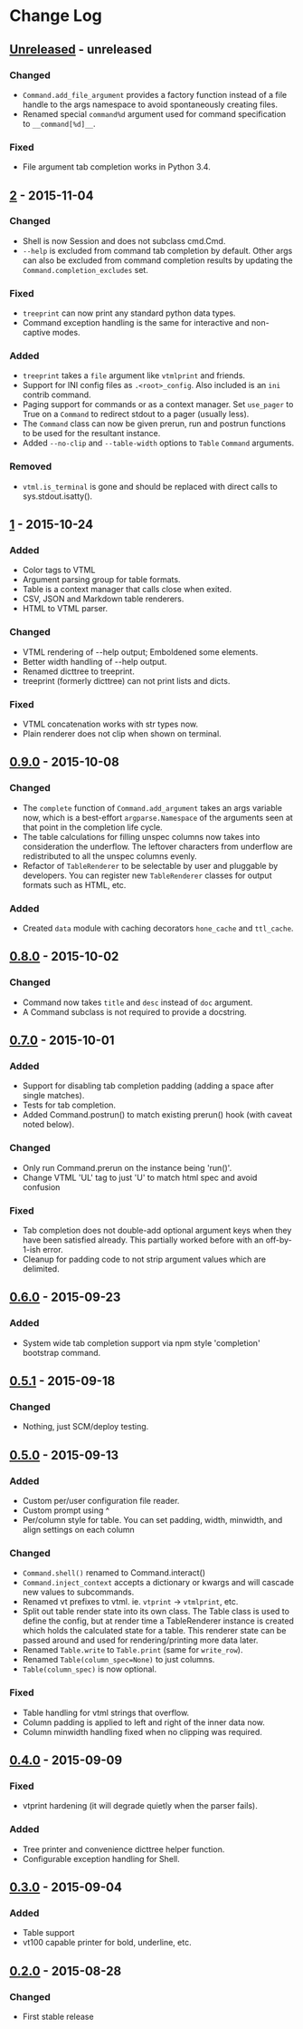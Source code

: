 # Change Log


## [Unreleased] - unreleased
### Changed
- `Command.add_file_argument` provides a factory function instead of a file
  handle to the args namespace to avoid spontaneously creating files.
- Renamed special `command%d` argument used for command specification to
  `__command[%d]__`.

### Fixed
- File argument tab completion works in Python 3.4.


## [2] - 2015-11-04
### Changed
- Shell is now Session and does not subclass cmd.Cmd.
- `--help` is excluded from command tab completion by default.  Other args
  can also be excluded from command completion results by updating the
  `Command.completion_excludes` set. 

### Fixed
- `treeprint` can now print any standard python data types.
- Command exception handling is the same for interactive and non-captive
  modes.

### Added
- `treeprint` takes a `file` argument like `vtmlprint` and friends.
- Support for INI config files as `.<root>_config`. Also included is an
  `ini` contrib command.
- Paging support for commands or as a context manager.  Set `use_pager` to
  True on a `Command` to redirect stdout to a pager (usually less).
- The `Command` class can now be given prerun, run and postrun functions to
  be used for the resultant instance.
- Added `--no-clip` and `--table-width` options to `Table` `Command`
  arguments.

### Removed
- `vtml.is_terminal` is gone and should be replaced with direct calls to
  sys.stdout.isatty().


## [1] - 2015-10-24
### Added
- Color tags to VTML
- Argument parsing group for table formats.
- Table is a context manager that calls close when exited.
- CSV, JSON and Markdown table renderers.
- HTML to VTML parser.

### Changed
- VTML rendering of --help output;  Emboldened some elements.
- Better width handling of --help output.
- Renamed dicttree to treeprint.
- treeprint (formerly dicttree) can not print lists and dicts.

### Fixed
- VTML concatenation works with str types now.
- Plain renderer does not clip when shown on terminal.


## [0.9.0] - 2015-10-08
### Changed
- The `complete` function of `Command.add_argument` takes an args
  variable now, which is a best-effort `argparse.Namespace` of the
  arguments seen at that point in the completion life cycle.
- The table calculations for filling unspec columns now takes into
  consideration the underflow.  The leftover characters from underflow
  are redistributed to all the unspec columns evenly.
- Refactor of `TableRenderer` to be selectable by user and pluggable by
  developers.  You can register new `TableRenderer` classes for output
  formats such as HTML, etc.

### Added
- Created `data` module with caching decorators `hone_cache` and `ttl_cache`.


## [0.8.0] - 2015-10-02
### Changed
- Command now takes `title` and `desc` instead of `doc` argument.
- A Command subclass is not required to provide a docstring.


## [0.7.0] - 2015-10-01
### Added
- Support for disabling tab completion padding (adding a space after single
  matches).
- Tests for tab completion.
- Added Command.postrun() to match existing prerun() hook (with caveat noted
  below). 

### Changed
- Only run Command.prerun on the instance being 'run()'.
- Change VTML 'UL' tag to just 'U' to match html spec and avoid confusion

### Fixed
- Tab completion does not double-add optional argument keys when they have
  been satisfied already.  This partially worked before with an off-by-1-ish
  error.
- Cleanup for padding code to not strip argument values which are delimited.


## [0.6.0] - 2015-09-23
### Added
- System wide tab completion support via npm style 'completion' bootstrap
  command.


## [0.5.1] - 2015-09-18
### Changed
- Nothing, just SCM/deploy testing.


## [0.5.0] - 2015-09-13
### Added
- Custom per/user configuration file reader.
- Custom prompt using ^
- Per/column style for table.
  You can set padding, width, minwidth, and align settings on each column

### Changed
- `Command.shell()` renamed to Command.interact()
- `Command.inject_context` accepts a dictionary or kwargs and will cascade
  new values to subcommands.
- Renamed vt prefixes to vtml. ie. `vtprint` -> `vtmlprint`, etc.
- Split out table render state into its own class.  The Table class is
  used to define the config, but at render time a TableRenderer instance is
  created which holds the calculated state for a table.  This renderer state
  can be passed around and used for rendering/printing more data later.
- Renamed `Table.write` to `Table.print` (same for `write_row`).
- Renamed `Table(column_spec=None)` to just columns.
- `Table(column_spec)` is now optional.
  
### Fixed
- Table handling for vtml strings that overflow.
- Column padding is applied to left and right of the inner data now.
- Column minwidth handling fixed when no clipping was required.


## [0.4.0] - 2015-09-09
### Fixed
- vtprint hardening (it will degrade quietly when the parser fails).

### Added
- Tree printer and convenience dicttree helper function.
- Configurable exception handling for Shell.


## [0.3.0] - 2015-09-04
### Added
- Table support
- vt100 capable printer for bold, underline, etc.


## [0.2.0] - 2015-08-28
### Changed
- First stable release


[unreleased]: https://github.com/mayfield/shellish/compare/v2...HEAD
[2]: https://github.com/mayfield/shellish/compare/v1...v2
[1]: https://github.com/mayfield/shellish/compare/v0.9.0...v1
[0.9.0]: https://github.com/mayfield/shellish/compare/v0.8.0...v0.9.0
[0.8.0]: https://github.com/mayfield/shellish/compare/v0.7.0...v0.8.0
[0.7.0]: https://github.com/mayfield/shellish/compare/v0.6.0...v0.7.0
[0.6.0]: https://github.com/mayfield/shellish/compare/v0.5.1...v0.6.0
[0.5.1]: https://github.com/mayfield/shellish/compare/v0.5.0...v0.5.1
[0.5.0]: https://github.com/mayfield/shellish/compare/v0.4.0...v0.5.0
[0.4.0]: https://github.com/mayfield/shellish/compare/v0.3.0...v0.4.0
[0.3.0]: https://github.com/mayfield/shellish/compare/v0.2.0...v0.3.0
[0.2.0]: https://github.com/mayfield/shellish/compare/3842251dad35c364ce3a63da04e0a5c593d1a156...v0.2.0
